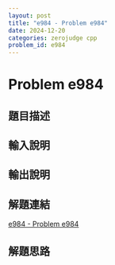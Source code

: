 ```yaml
---
layout: post
title: "e984 - Problem e984"
date: 2024-12-20
categories: zerojudge cpp
problem_id: e984
---
```


# Problem e984

## 題目描述



## 輸入說明



## 輸出說明



## 解題連結

[e984 - Problem e984](https://zerojudge.tw/ShowProblem?problemid=e984)

## 解題思路

